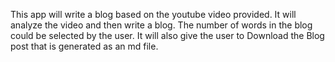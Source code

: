 This app will write a blog based on the youtube video provided. It will analyze the video and then write a blog. The number of words in the blog could be selected by the user. It will also give the user to Download the Blog post that is generated as an md file.
